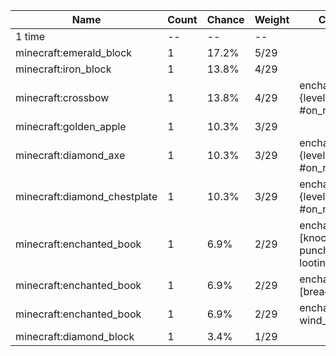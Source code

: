 | Name                         | Count | Chance | Weight | Comment                                                     |
| ---------------------------- | ----- | ------ | ------ | ----------------------------------------------------------- |
| 1 time                       |    -- |     -- |     -- |                                                             |
| minecraft:emerald_block      |     1 |  17.2% |   5/29 |                                                             |
| minecraft:iron_block         |     1 |  13.8% |   4/29 |                                                             |
| minecraft:crossbow           |     1 |  13.8% |   4/29 | enchantments: {levels: 5..20, #on_random_loot}              |
| minecraft:golden_apple       |     1 |  10.3% |   3/29 |                                                             |
| minecraft:diamond_axe        |     1 |  10.3% |   3/29 | enchantments: {levels: 10..20, #on_random_loot}             |
| minecraft:diamond_chestplate |     1 |  10.3% |   3/29 | enchantments: {levels: 10..20, #on_random_loot}             |
| minecraft:enchanted_book     |     1 |   6.9% |   2/29 | enchantments: [knockback, punch, smite, looting, multishot] |
| minecraft:enchanted_book     |     1 |   6.9% |   2/29 | enchantments: [breach, density]                             |
| minecraft:enchanted_book     |     1 |   6.9% |   2/29 | enchantments: wind_burst                                    |
| minecraft:diamond_block      |     1 |   3.4% |   1/29 |                                                             |